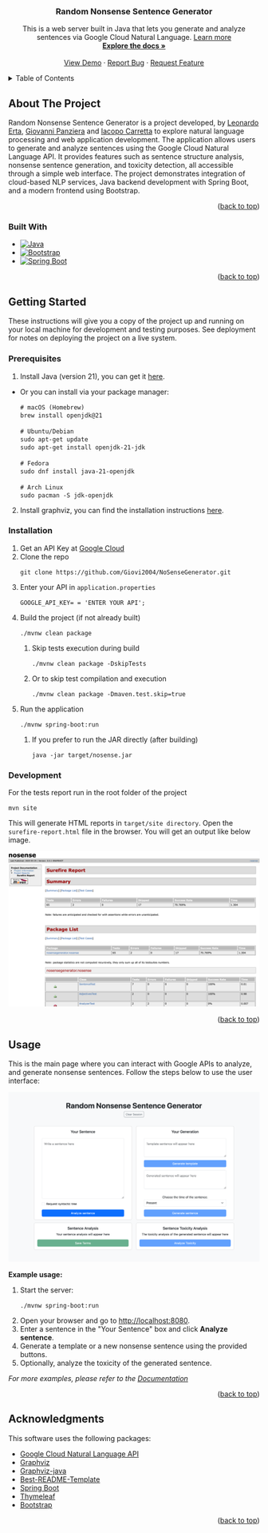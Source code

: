 <a id="readme-top"></a>
<!--
*** Thanks for checking out the Best-README-Template. If you have a suggestion
*** that would make this better, please fork the repo and create a pull request
*** or simply open an issue with the tag "enhancement".
*** Don't forget to give the project a star!
*** Thanks again! Now go create something AMAZING! :D
***
*** Readme created with https://github.com/othneildrew/Best-README-Template
-->

<!-- PROJECT LOGO -->
<br />
<div align="center">
<h3 align="center">Random Nonsense Sentence Generator</h3>

  <p align="center">
    This is a web server built in Java that lets you generate and analyze sentences via Google Cloud Natural Language. <a href="https://cloud.google.com/natural-language/docs/">Learn more</a>
    <br />
    <a href="https://github.com/github_username/repo_name"><strong>Explore the docs »</strong></a>
    <br />
    <br />
    <a href="https://github.com/github_username/repo_name">View Demo</a>
    &middot;
    <a href="https://github.com/github_username/repo_name/issues/new?labels=bug&template=bug-report---.md">Report Bug</a>
    &middot;
    <a href="https://github.com/github_username/repo_name/issues/new?labels=enhancement&template=feature-request---.md">Request Feature</a>
  </p>
</div>



<!-- TABLE OF CONTENTS -->
<details>
  <summary>Table of Contents</summary>
  <ol>
    <li>
      <a href="#about-the-project">About The Project</a>
      <ul>
        <li><a href="#built-with">Built With</a></li>
      </ul>
    </li>
    <li>
      <a href="#getting-started">Getting Started</a>
      <ul>
        <li><a href="#prerequisites">Prerequisites</a></li>
        <li><a href="#installation">Installation</a></li>
      </ul>
    </li>
    <li><a href="#usage">Usage</a></li>
    <li><a href="#license">License</a></li>
    <li><a href="#acknowledgments">Acknowledgments</a></li>
  </ol>
</details>



<!-- ABOUT THE PROJECT -->
## About The Project

Random Nonsense Sentence Generator is a project developed, by [Leonardo Erta](https://github.com/Leo-04-e), [Giovanni Panziera](https://github.com/Giovi2004) and [Iacopo Carretta](https://github.com/itsIaky)  to explore natural language processing and web application development. The application allows users to generate and analyze sentences using the Google Cloud Natural Language API. It provides features such as sentence structure analysis, nonsense sentence generation, and toxicity detection, all accessible through a simple web interface. The project demonstrates integration of cloud-based NLP services, Java backend development with Spring Boot, and a modern frontend using Bootstrap.

<p align="right">(<a href="#readme-top">back to top</a>)</p>



### Built With

* [![Java][Java]][Java-url]
* [![Bootstrap][Bootstrap]][Bootstrap-url]
* [![Spring Boot][Spring-Boot]][Spring-Boot-url]

<p align="right">(<a href="#readme-top">back to top</a>)</p>



<!-- GETTING STARTED -->
## Getting Started

These instructions will give you a copy of the project up and running on your local machine for development and testing purposes. See deployment for notes on deploying the project on a live system.



### Prerequisites

1. Install Java (version 21), you can get it [here](https://www.oracle.com/java/technologies/downloads/#java21).

* Or you can install via your package manager:
 
    ```shell
    # macOS (Homebrew)
    brew install openjdk@21

    # Ubuntu/Debian
    sudo apt-get update
    sudo apt-get install openjdk-21-jdk

    # Fedora
    sudo dnf install java-21-openjdk

    # Arch Linux
    sudo pacman -S jdk-openjdk
    ```

2. Install graphviz, you can find the installation instructions [here](https://graphviz.org/download/).



### Installation

1. Get an API Key at [Google Cloud](https://cloud.google.com/natural-language?hl=en)
2. Clone the repo
   ```shell
   git clone https://github.com/Giovi2004/NoSenseGenerator.git
   ```
3. Enter your API in `application.properties`
   ```properties
   GOOGLE_API_KEY= = 'ENTER YOUR API';
   ```
4. Build the project (if not already built)
    ``` shell
    ./mvnw clean package
    ```
    1. Skip tests execution during build
        ``` shell
        ./mvnw clean package -DskipTests
        ```
    2. Or to skip test compilation and execution
        ``` shell
        ./mvnw clean package -Dmaven.test.skip=true
        ```
5. Run the application
    ``` shell
    ./mvnw spring-boot:run
    ```
    1. If you prefer to run the JAR directly (after building)
        ``` shell
        java -jar target/nosense.jar
        ```



### Development

For the tests report run in the root folder of the project
   ``` shell
   mvn site
   ```

This will generate HTML reports in `target/site directory`. Open the `surefire-report.html` file in the browser. You will get an output like below image.

![Test Report HTML][test-screenshot]

<p align="right">(<a href="#readme-top">back to top</a>)</p>



<!-- USAGE EXAMPLES -->
## Usage

This is the main page where you can interact with Google APIs to analyze, and generate nonsense sentences. Follow the steps below to use the user interface:

![Home Page Screen Shot][index-screenshot]

**Example usage:**

1. Start the server:
    ```shell
    ./mvnw spring-boot:run
    ```
2. Open your browser and go to [http://localhost:8080](http://localhost:8080).
3. Enter a sentence in the "Your Sentence" box and click **Analyze sentence**.
4. Generate a template or a new nonsense sentence using the provided buttons.
5. Optionally, analyze the toxicity of the generated sentence.

_For more examples, please refer to the [Documentation](https://example.com)_

<p align="right">(<a href="#readme-top">back to top</a>)</p>



<!-- ACKNOWLEDGMENTS -->
## Acknowledgments

This software uses the following packages:

* [Google Cloud Natural Language API](https://cloud.google.com/natural-language)
* [Graphviz](https://graphviz.org/)
* [Graphviz-java](https://github.com/nidi3/graphviz-java)
* [Best-README-Template](https://github.com/othneildrew/Best-README-Template)
* [Spring Boot](https://spring.io/projects/spring-boot)
* [Thymeleaf](https://www.thymeleaf.org/)
* [Bootstrap](https://getbootstrap.com/)

<p align="right">(<a href="#readme-top">back to top</a>)</p>



<!-- MARKDOWN LINKS & IMAGES -->
<!-- https://www.markdownguide.org/basic-syntax/#reference-style-links -->
[contributors-shield]: https://img.shields.io/github/contributors/github_username/repo_name.svg?style=for-the-badge
[contributors-url]: https://github.com/github_username/repo_name/graphs/contributors
[forks-shield]: https://img.shields.io/github/forks/github_username/repo_name.svg?style=for-the-badge
[forks-url]: https://github.com/github_username/repo_name/network/members
[stars-shield]: https://img.shields.io/github/stars/github_username/repo_name.svg?style=for-the-badge
[stars-url]: https://github.com/github_username/repo_name/stargazers
[issues-shield]: https://img.shields.io/github/issues/github_username/repo_name.svg?style=for-the-badge
[issues-url]: https://github.com/github_username/repo_name/issues
[license-shield]: https://img.shields.io/github/license/github_username/repo_name.svg?style=for-the-badge
[license-url]: https://github.com/github_username/repo_name/blob/master/LICENSE.txt

[product-screenshot]: images/screenshot.png

[Bootstrap]: https://img.shields.io/badge/Bootstrap-563D7C?style=for-the-badge&logo=bootstrap&logoColor=white
[Bootstrap-url]: https://getbootstrap.com

[Java]: https://img.shields.io/badge/Java-ED8B00?style=for-the-badge&logo=openjdk&logoColor=white
[Java-url]: https://www.oracle.com/java/

[Spring-Boot]: https://img.shields.io/badge/Spring%20Boot-6DB33F?style=for-the-badge&logo=springboot&logoColor=white
[Spring-Boot-url]: https://spring.io/

[index-screenshot]: images/index-screenshot.png
[test-screenshot]: images/test-screenshot.png